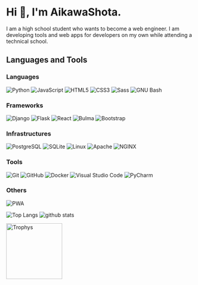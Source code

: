 # Hi 👋, I'm AikawaShota.

I am a high school student who wants to become a web engineer.
I am developing tools and web apps for developers on my own while attending a technical school.

## Languages and Tools
### Languages
<p style="display: inline">
    <img src="https://img.shields.io/badge/-Python-3776AB.svg?logo=Python&style=for-the-badge&logoColor=fff" alt="Python">
    <img src="https://img.shields.io/badge/-JavaScript-F7DF1E.svg?logo=JavaScript&style=for-the-badge&logoColor=000" alt="JavaScript">
    <img src="https://img.shields.io/badge/-HTML5-E34F26.svg?logo=HTML5&style=for-the-badge&logoColor=fff" alt="HTML5">
    <img src="https://img.shields.io/badge/-CSS3-1572B6.svg?logo=CSS3&style=for-the-badge&logoColor=fff" alt="CSS3">
    <img src="https://img.shields.io/badge/-Sass-CC6699.svg?logo=Sass&style=for-the-badge&logoColor=fff" alt="Sass">
    <img src="https://img.shields.io/badge/-GNU Bash-4EAA25.svg?logo=GNU Bash&style=for-the-badge&logoColor=fff" alt="GNU Bash">
</p>

### Frameworks
<p style="display: inline">
    <img src="https://img.shields.io/badge/-Django-092E20.svg?logo=Django&style=for-the-badge&logoColor=fff" alt="Django">
    <img src="https://img.shields.io/badge/-Flask-000.svg?logo=Flask&style=for-the-badge&logoColor=fff" alt="Flask">
    <img src="https://img.shields.io/badge/-React-61DAFB.svg?logo=React&style=for-the-badge&logoColor=000" alt="React">
    <img src="https://img.shields.io/badge/-Bulma-00D1B2.svg?logo=Bulma&style=for-the-badge&logoColor=fff" alt="Bulma">
    <img src="https://img.shields.io/badge/-Bootstrap-7952B3.svg?logo=Bootstrap&style=for-the-badge&logoColor=fff" alt="Bootstrap">
</p>

### Infrastructures
<p style="display: inline">
    <img src="https://img.shields.io/badge/-PostgreSQL-4169E1.svg?logo=PostgreSQL&style=for-the-badge&logoColor=fff" alt="PostgreSQL">
    <img src="https://img.shields.io/badge/-SQLite-003B57.svg?logo=SQLite&style=for-the-badge&logoColor=fff" alt="SQLite">
    <img src="https://img.shields.io/badge/-Linux-FCC624.svg?logo=Linux&style=for-the-badge&logoColor=000" alt="Linux">
    <img src="https://img.shields.io/badge/-Apache-D22128.svg?logo=Apache&style=for-the-badge&logoColor=fff" alt="Apache">
    <img src="https://img.shields.io/badge/-NGINX-009639.svg?logo=NGINX&style=for-the-badge&logoColor=fff" alt="NGINX">
</p>

### Tools
<p style="display: inline">
    <img src="https://img.shields.io/badge/-Git-F05032.svg?logo=Git&style=for-the-badge&logoColor=fff" alt="Git">
    <img src="https://img.shields.io/badge/-GitHub-181717.svg?logo=GitHub&style=for-the-badge&logoColor=fff" alt="GitHub">
    <img src="https://img.shields.io/badge/-Docker-2496ED.svg?logo=Docker&style=for-the-badge&logoColor=fff" alt="Docker">
    <img src="https://img.shields.io/badge/-Visual Studio Code-007ACC.svg?logo=Visual Studio Code&style=for-the-badge&logoColor=fff" alt="Visual Studio Code">
    <img src="https://img.shields.io/badge/-PyCharm-000.svg?logo=PyCharm&style=for-the-badge&logoColor=fff" alt="PyCharm">
</p>

### Others
<p style="display: inline">
    <img src="https://img.shields.io/badge/-PWA-5A0FC8.svg?logo=PWA&style=for-the-badge&logoColor=fff" alt="PWA">
</p>

<p align="left">
    <img alt="Top Langs" src="https://github-readme-stats.vercel.app/api/top-langs/?username=AikawaShota&theme=synthwave&show_icons=true">
    <img alt="github stats" src="https://github-readme-stats.vercel.app/api?username=AikawaShota&theme=synthwave&show_icons=true">
</p>

<img alt="Trophys" height="150px" src="https://github-profile-trophy.vercel.app/?username=AikawaShota&theme=radical&column=8">
